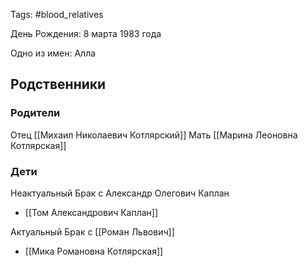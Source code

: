 Tags: #blood_relatives

День Рождения: 8 марта 1983 года

Одно из имен: Алла

## Родственники
### Родители
Отец [[Михаил Николаевич Котлярский]]
Мать [[Марина Леоновна Котлярская]]

### Дети
Неактуальный Брак с Александр Олегович Каплан
- [[Том Александрович Каплан]]

Актуальный Брак с [[Роман Львович]]
- [[Мика Романовна Котлярская]]